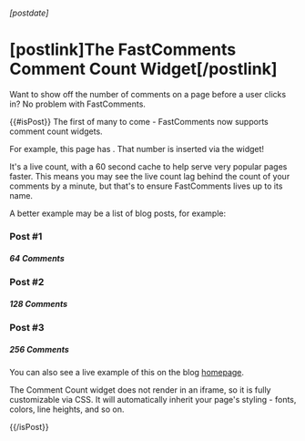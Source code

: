 ###### [postdate]
# [postlink]The FastComments Comment Count Widget[/postlink]

Want to show off the number of comments on a page before a user clicks in? No problem with FastComments.

{{#isPost}}
The first of many to come - FastComments now supports comment count widgets.

For example, this page has <b><span id="fastcomments-widget-comment-count"></span></b>. That number is inserted via the widget! 
<script src="https://cdn.fastcomments.com/js/widget-comment-count.min.js"></script>
<script>
    window.FastCommentsCommentCount(document.getElementById('fastcomments-widget-comment-count'), {
        tenantId: 'nYrnfYEv'
    });
</script>

It's a live count, with a 60 second cache to help serve very popular pages faster. This means you may see the live count lag behind the count of
your comments by a minute, but that's to ensure FastComments lives up to its name.

A better example may be a list of blog posts, for example:

### Post #1
##### 64 Comments


### Post #2
##### 128 Comments


### Post #3
##### 256 Comments

<style>
h3#post-1, h3#post-2, h3#post-3 {
    margin-bottom: 0;
}

h5#64-comments, h5#128-comments, h5#256-comments {
    margin-top: 0;
}
</style>

You can also see a live example of this on the blog <a href="https://blog.fastcomments.com" target="_blank">homepage</a>.

The Comment Count widget does not render in an iframe, so it is fully customizable via CSS. It will automatically inherit your page's styling - fonts, colors, line heights, and so on.

{{/isPost}}
